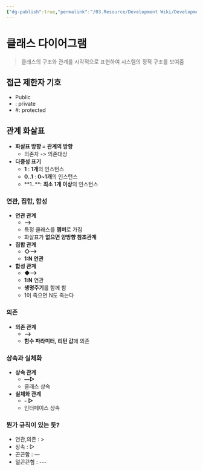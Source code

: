 ```yaml
---
{"dg-publish":true,"permalink":"/03.Resource/Development Wiki/Development Wiki (Sources)/UML - 클래스 다이어그램/","noteIcon":"","created":"2024-10-13T15:17:23.000+09:00","updated":"2025-07-20T02:14:54.298+09:00"}
---
```


# 클래스 다이어그램

> 클래스의 구조와 관계를 시각적으로 표현하여 시스템의 정적 구조를 보여줌

## 접근 제한자 기호

- Public
- : private
- #: protected

## 관계 화살표

- **화살표 방향 = 관계의 방향**
    - 의존자 -> 의존대상
- **다중성 표기**
    - **1** : **1개**의 인스턴스
    - **0..1** : **0~1개**의 인스턴스
    - **1..\**: **최소 1개 이상**의 인스턴스

### 연관, 집합, 합성

- **연관 관계**
    - **—>**
    - 특정 클래스를 **멤버**로 가짐
    - 화살표가 **없으면 양방향 참조관계**
- **집합 관계**
    - **◇—>**
    - **1:N 연관**
- **합성 관계**
    - **◆—>**
    - **1:N** 연관
    - **생명주기**를 함께 함
    - 1이 죽으면 N도 죽는다

### 의존

- **의존 관계**
    - **-->**
    - **함수 파라미터, 리턴 값**에 의존

### 상속과 실체화

- **상속 관계**
    - **—▷**
    - 클래스 상속
- **실체화 관계**
    - **- ▷**
    - 인터페이스 상속

### 뭔가 규칙이 있는 듯?

- 연관,의존 : >
- 상속 : ▷
- 끈끈함 : —
- 덜끈끈함 : ---
